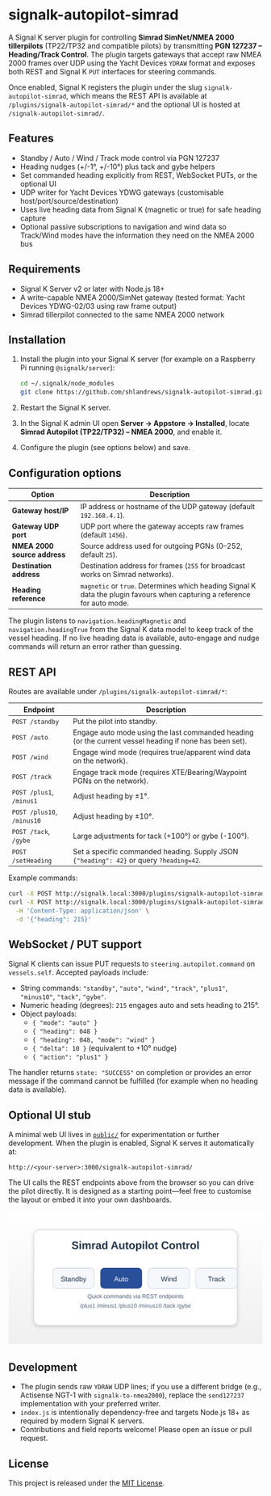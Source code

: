 
# signalk-autopilot-simrad

A Signal K server plugin for controlling **Simrad SimNet/NMEA 2000 tillerpilots** (TP22/TP32 and compatible pilots) by transmitting **PGN 127237 – Heading/Track Control**. The plugin targets gateways that accept raw NMEA 2000 frames over UDP using the Yacht Devices `YDRAW` format and exposes both REST and Signal K `PUT` interfaces for steering commands.

Once enabled, Signal K registers the plugin under the slug `signalk-autopilot-simrad`, which means the REST API is available at `/plugins/signalk-autopilot-simrad/*` and the optional UI is hosted at `/signalk-autopilot-simrad/`.

## Features

- Standby / Auto / Wind / Track mode control via PGN 127237
- Heading nudges (+/-1°, +/-10°) plus tack and gybe helpers
- Set commanded heading explicitly from REST, WebSocket PUTs, or the optional UI
- UDP writer for Yacht Devices YDWG gateways (customisable host/port/source/destination)
- Uses live heading data from Signal K (magnetic or true) for safe heading capture
- Optional passive subscriptions to navigation and wind data so Track/Wind modes have the information they need on the NMEA 2000 bus

## Requirements

- Signal K Server v2 or later with Node.js 18+
- A write-capable NMEA 2000/SimNet gateway (tested format: Yacht Devices YDWG-02/03 using raw frame output)
- Simrad tillerpilot connected to the same NMEA 2000 network

## Installation

1. Install the plugin into your Signal K server (for example on a Raspberry Pi running `@signalk/server`):

   ```sh
   cd ~/.signalk/node_modules
   git clone https://github.com/shlandrews/signalk-autopilot-simrad.git
   ```

2. Restart the Signal K server.
3. In the Signal K admin UI open **Server → Appstore → Installed**, locate **Simrad Autopilot (TP22/TP32) – NMEA 2000**, and enable it.
4. Configure the plugin (see options below) and save.

## Configuration options

| Option | Description |
| --- | --- |
| **Gateway host/IP** | IP address or hostname of the UDP gateway (default `192.168.4.1`). |
| **Gateway UDP port** | UDP port where the gateway accepts raw frames (default `1456`). |
| **NMEA 2000 source address** | Source address used for outgoing PGNs (0–252, default `25`). |
| **Destination address** | Destination address for frames (`255` for broadcast works on Simrad networks). |
| **Heading reference** | `magnetic` or `true`. Determines which heading Signal K data the plugin favours when capturing a reference for auto mode. |

The plugin listens to `navigation.headingMagnetic` and `navigation.headingTrue` from the Signal K data model to keep track of the vessel heading. If no live heading data is available, auto-engage and nudge commands will return an error rather than guessing.

## REST API

Routes are available under `/plugins/signalk-autopilot-simrad/*`:

| Endpoint | Description |
| --- | --- |
| `POST /standby` | Put the pilot into standby. |
| `POST /auto` | Engage auto mode using the last commanded heading (or the current vessel heading if none has been set). |
| `POST /wind` | Engage wind mode (requires true/apparent wind data on the network). |
| `POST /track` | Engage track mode (requires XTE/Bearing/Waypoint PGNs on the network). |
| `POST /plus1`, `/minus1` | Adjust heading by ±1°. |
| `POST /plus10`, `/minus10` | Adjust heading by ±10°. |
| `POST /tack`, `/gybe` | Large adjustments for tack (+100°) or gybe (-100°). |
| `POST /setHeading` | Set a specific commanded heading. Supply JSON `{"heading": 42}` or query `?heading=42`. |

Example commands:

```sh
curl -X POST http://signalk.local:3000/plugins/signalk-autopilot-simrad/auto
curl -X POST http://signalk.local:3000/plugins/signalk-autopilot-simrad/setHeading \
  -H 'Content-Type: application/json' \
  -d '{"heading": 215}'
```

## WebSocket / PUT support

Signal K clients can issue PUT requests to `steering.autopilot.command` on `vessels.self`. Accepted payloads include:

- String commands: `"standby"`, `"auto"`, `"wind"`, `"track"`, `"plus1"`, `"minus10"`, `"tack"`, `"gybe"`.
- Numeric heading (degrees): `215` engages auto and sets heading to 215°.
- Object payloads:
  - `{ "mode": "auto" }`
  - `{ "heading": 048 }`
  - `{ "heading": 048, "mode": "wind" }`
  - `{ "delta": 10 }` (equivalent to +10° nudge)
  - `{ "action": "plus1" }`

The handler returns `state: "SUCCESS"` on completion or provides an error message if the command cannot be fulfilled (for example when no heading data is available).

## Optional UI stub

A minimal web UI lives in [`public/`](public/) for experimentation or further development. When the plugin is enabled, Signal K serves it automatically at:

```
http://<your-server>:3000/signalk-autopilot-simrad/
```

The UI calls the REST endpoints above from the browser so you can drive the pilot directly. It is designed as a starting point—feel free to customise the layout or embed it into your own dashboards.

![Simrad autopilot UI preview showing four primary buttons](public/ui-preview.svg)

## Development

- The plugin sends raw `YDRAW` UDP lines; if you use a different bridge (e.g., Actisense NGT-1 with `signalk-to-nmea2000`), replace the `send127237` implementation with your preferred writer.
- `index.js` is intentionally dependency-free and targets Node.js 18+ as required by modern Signal K servers.
- Contributions and field reports welcome! Please open an issue or pull request.

## License

This project is released under the [MIT License](LICENSE).
